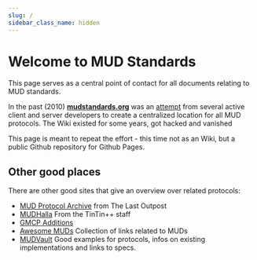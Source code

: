 ```yaml
---
slug: /
sidebar_class_name: hidden
---
```


# Welcome to MUD Standards

This page serves as a central point of contact for all documents relating to MUD standards.

In the past (2010) **[mudstandards.org](https://web.archive.org/web/20120402093750/http://www.mudstandards.org/MudStandards_Wiki)** was an [attempt](https://www.zuggsoft.com/forums/viewtopic.php?t=34869) from several active client and server developers to create a centralized location for all MUD protocols. The Wiki existed for some years, got hacked and vanished

This page is meant to repeat the effort - this time not as an Wiki, but a public Github repository for Github Pages.

## Other good places
There are other good sites that give an overview over related protocols:

- [MUD Protocol Archive](https://www.last-outpost.com/LO/protocols/)
  from The Last Outpost
- [MUDHalla](https://tintin.mudhalla.net/protocols/)
  From the TinTin++ staff
- [GMCP Additions](https://github.com/keneanung/GMCPAdditions)
- [Awesome MUDs](https://github.com/maldorne/awesome-muds)
  Collection of links related to MUDs
- [MUDVault](https://mudvault.org/protocols)
  Good examples for protocols, infos on existing implementations and links to specs.